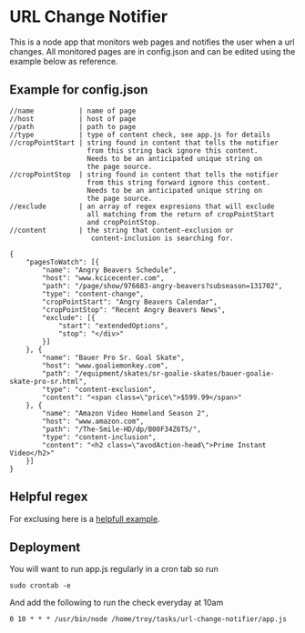 # URL Change Notifier

This is a node app that monitors web pages and notifies the user when a url changes. All monitored pages are in config.json and can be edited using the example below as reference.

## Example for config.json
 
    //name           | name of page
    //host           | host of page
    //path           | path to page
    //type           | type of content check, see app.js for details
    //cropPointStart | string found in content that tells the notifier
                       from this string back ignore this content.
                       Needs to be an anticipated unique string on 
                       the page source.
    //cropPointStop  | string found in content that tells the notifier
                       from this string forward ignore this content.
                       Needs to be an anticipated unique string on
                       the page source.
    //exclude        | an array of regex expresions that will exclude
                       all matching from the return of cropPointStart
                       and cropPointStop.
    //content        | the string that content-exclusion or
                        content-inclusion is searching for.

    {
        "pagesToWatch": [{
            "name": "Angry Beavers Schedule",
            "host": "www.kcicecenter.com",
            "path": "/page/show/976683-angry-beavers?subseason=131702",
            "type": "content-change",
            "cropPointStart": "Angry Beavers Calendar",
            "cropPointStop": "Recent Angry Beavers News",
            "exclude": [{
                "start": "extendedOptions",
                "stop": "</div>"
            }]
        }, {
            "name": "Bauer Pro Sr. Goal Skate",
            "host": "www.goaliemonkey.com",
            "path": "/equipment/skates/sr-goalie-skates/bauer-goalie-skate-pro-sr.html",
            "type": "content-exclusion",
            "content": "<span class=\"price\">$599.99</span>"
        }, {
            "name": "Amazon Video Homeland Season 2",
            "host": "www.amazon.com",
            "path": "/The-Smile-HD/dp/B00F34Z6TS/",
            "type": "content-inclusion",
            "content": "<h2 class=\"avodAction-head\">Prime Instant Video</h2>"
        }]
    }
    
## Helpful regex

For exclusing here is a [helpfull example](http://regexr.com/3ek9i).
    
## Deployment

You will want to run app.js regularly in a cron tab so run

    sudo crontab -e
    
And add the following to run the check everyday at 10am

    0 10 * * * /usr/bin/node /home/troy/tasks/url-change-notifier/app.js